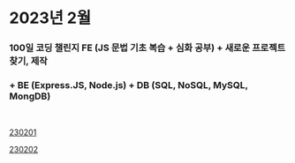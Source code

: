 # 2023년 2월

### 100일 코딩 챌린지 FE (JS 문법 기초 복습 + 심화 공부) + 새로운 프로젝트 찾기, 제작

### + BE (Express.JS, Node.js) + DB (SQL, NoSQL, MySQL, MongDB)

<br />

[230201](/DateLink/2023-02/230201.md)

[230202](/DateLink/2023-02/230202.md)

<br />
